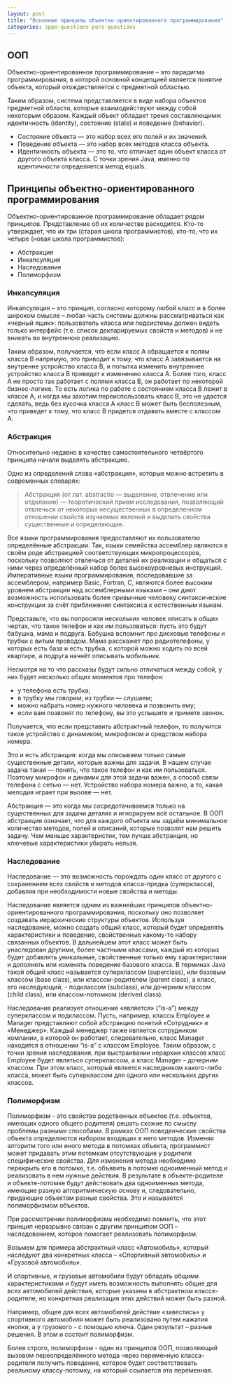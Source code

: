 ```yaml
---
layout: post
title: "Основные принципы объектно-ориентированного программирования"
categories: sppo-questions pors-questions
---
```


## ООП

Объектно-ориентированное программирование – это парадигма программирования, в которой основной концепцией
является понятие объекта, который отождествляется с предметной областью.

Таким образом, система представляется в виде набора объектов предметной области, которые взаимодействуют между
собой некоторым образом. Каждый объект обладает тремя составляющими: идентичность (identity), состояние (state)
и поведение (behavior).

- Состояние объекта — это набор всех его полей и их значений.
- Поведение объекта — это набор всех методов класса объекта.
- Идентичность объекта — это то, что отличает один объект класса от другого объекта класса. С точки зрения Java,
  именно по идентичности определяется метод equals.

## Принципы объектно-ориентированного программирования

Объектно-ориентированное программирование обладает рядом принципов. Представление об их количестве расходится.
Кто-то утверждает, что их три (старая школа программистов), кто-то, что их четыре (новая школа программистов):

- Абстракция
- Инкапсуляция
- Наследование
- Полиморфизм

### Инкапсуляция

Инкапсуляция – это принцип, согласно которому любой класс и в более широком смысле – любая часть системы должны
рассматриваться как «черный ящик»: пользователь класса или подсистемы должен видеть только интерфейс (т.е. список
декларируемых свойств и методов) и не вникать во внутреннюю реализацию.

Таким образом, получается, что если класс A обращается к полям класса B напрямую, это приводит к тому, что класс
A завязывается на внутренне устройство класса B, и попытка изменить внутреннее устройство класса B приведет к
изменению класса А. Более того, класс A не просто так работает с полями класса B, он работает по некоторой
бизнес-логике. То есть логика по работе с состоянием класса В лежит в классе А, и когда мы захотим переиспользовать
класс В, это не удастся сделать, ведь без кусочка класса А класс В может быть бесполезным, что приведет к тому, что
класс В придется отдавать вместе с классом А.

### Абстракция

Относительно недавно в качестве самостоятельного четвёртого принципа начали выделять абстракцию.

Одно из определений слова «абстракция», которые можно встретить в современных словарях:

> Абстракция (от лат. abstractio — выделение, отвлечение или отделение) — теоретический прием исследования,
> позволяющий отвлечься от некоторых несущественных в определенном отношении свойств изучаемых явлений и выделить
> свойства существенные и определяющие.

Все языки программирования предоставляют их пользователю определённые абстракции. Так, языки семейства
ассемблер являются в своём роде абстракцией соответствующих микропроцессоров, поскольку позволяют отвлечься
от деталей их реализации и общаться с ними через определённый набор более высокоуровневых инструкций.
Императивные языки программирования, последовавшие за ассемблером, например Basic, Fortran, C, являются более
высоким уровнем абстракции над ассемблерными языками – они дают возможность использовать более привычные человеку
синтаксические конструкции за счёт приближения синтаксиса к естественным языкам.

Представьте, что вы попросили нескольких человек описать в общих чертах, что такое телефон и как им пользоваться:
пусть это будут бабушка, мама и подруга. Бабушка вспомнит про дисковые телефоны и трубки с витым проводом. Мама
расскажет про радиотелефоны, у которых есть база и есть трубка, с которой можно ходить по всей квартире, а подруга
начнёт описывать мобильник.

Несмотря на то что рассказы будут сильно отличаться между собой, у них будет несколько общих моментов про телефон:

- у телефона есть трубка;
- в трубку мы говорим, из трубки — слушаем;
- можно набрать номер нужного человека и позвонить ему;
- если вам позвонят по телефону, вы это услышите и примете звонок.

Получается, что если представить абстрактный телефон, то получится такое устройство с динамиком, микрофоном и
средством набора номера.

Это и есть абстракция: когда мы описываем только самые существенные детали, которые важны для задачи. В нашем
случае задача такая — понять, что такое телефон и как им пользоваться. Поэтому микрофон и динамик для этой задачи
важен, а способ связи телефона с сетью — нет. Устройство набора номера важно, а то, какая мелодия играет при
вызове — нет.

Абстракция — это когда мы сосредотачиваемся только на существенных для задачи деталях и игнорируем всё остальное.
В ООП абстракция означает, что для каждого объекта мы задаём минимальное количество методов, полей и описаний,
которые позволят нам решить задачу. Чем меньше характеристик, тем лучше абстракция, но ключевые характеристики
убирать нельзя.

### Наследование

Наследование — это возможность порождать один класс от другого с сохранением всех свойств и методов класса-предка
(суперкласса), добавляя при необходимости новые свойства и методы.

Наследование является одним из важнейших принципов объектно-ориентированного программирования, поскольку оно
позволяет создавать иерархические структуры объектов. Используя наследование, можно создать общий класс, который
будет определять характеристики и поведение, свойственные какому-то набору связанных объектов. В дальнейшем этот
класс может быть унаследован другими, более частными классами, каждый из которых будет добавлять уникальные,
свойственные только ему характеристики и дополнять или изменять поведение базового класса. В терминах Java такой
общий класс называется суперклассом (superclass), или базовым классом (base class), или классом-родителем (parent
class), а класс, его наследующий, - подклассом (subclass), или дочерним классом (child class), или классом-потомком
(derived class).

Наследование реализует отношение «является» (“is-a”) между суперклассом и подклассом. Пусть, например, классы
Employee и Manager представляют собой абстракцию понятий «Сотрудник» и «Менеджер». Каждый менеджер также является
сотрудником компании, в которой он работает, следовательно, класс Manager находится в отношении “is-a” с классом
Employee. Таким образом, с точки зрения наследования, при выстраивании иерархии классов класс Employee будет являться
суперклассом, а класс Manager – дочерним классом. При этом класс, который является наследником какого-либо класса,
может быть суперклассом для одного или нескольких других классов.

### Полиморфизм

Полиморфизм - это свойство родственных объектов (т.е. объектов, имеющих одного общего родителя) решать схожие по
смыслу проблемы разными способами. В рамках ООП поведенческие свойства объекта определяются набором входящих в него
методов. Изменяя алгоритм того или иного метода в потомках объекта, программист может придавать этим потомкам
отсутствующие у родителя специфические свойства. Для изменения метода необходимо перекрыть его в потомке, т.е.
объявить в потомке одноименный метод и реализовать в нем нужные действия. В результате в объекте-родителе и
объекте-потомке будут действовать два одноименных метода, имеющие разную алгоритмическую основу и, следовательно,
придающие объектам разные свойства. Это и называется полиморфизмом объектов.

При рассмотрении полиморфизма необходимо помнить, что этот принцип неразрывно связан с другим принципом ООП –
наследованием, которое помогает реализовать полиморфизм.

Возьмем для примера абстрактный класс «Автомобиль», который наследуют два конкретных класса – «Спортивный автомобиль»
и «Грузовой автомобиль».

И спортивные, и грузовые автомобили будут обладать общими характеристиками и будут иметь возможность выполнять общие
для всех автомобилей действия, которые указаны в абстрактном классе-родителе, но конкретная реализация этих действий
может быть разной.

Например, общее для всех автомобилей действие «завестись» у спортивного автомобиля может быть реализовано путем
нажатия кнопки, а у грузового - с помощью ключа. Один результат – разные решения. В этом и состоит полиморфизм.

Более строго, полиморфизм - один из принципов ООП, позволяющий вызовом переопределённого метода через переменную
класса-родителя получить поведение, которое будет соответствовать реальному классу-потомку, на который ссылается
эта переменная.
